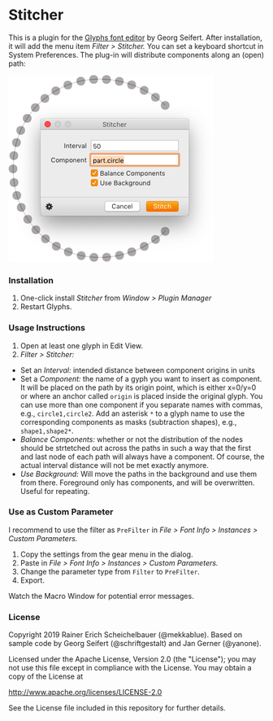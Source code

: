 # Stitcher

This is a plugin for the [Glyphs font editor](http://glyphsapp.com/) by Georg Seifert. After installation, it will add the menu item *Filter > Stitcher.* You can set a keyboard shortcut in System Preferences. The plug-in will distribute components along an (open) path:

![Stitcher in action](Stitcher.png)

### Installation

1. One-click install *Stitcher* from *Window > Plugin Manager*
2. Restart Glyphs.

### Usage Instructions

1. Open at least one glyph in Edit View.
2. *Filter > Stitcher:*
  * Set an *Interval:* intended distance between component origins in units
  * Set a *Component:* the name of a gyph you want to insert as component. It will be placed on the path by its origin point, which is either  x=0/y=0 or where an anchor called `origin` is placed inside the original glyph. You can use more than one component if you separate names with commas, e.g., `circle1,circle2`. Add an asterisk `*` to a glyph name to use the corresponding components as masks (subtraction shapes), e.g., `shape1,shape2*`.
  * *Balance Components:* whether or not the distribution of the nodes should be strtetched out across the paths in such a way that the first and last node of each path will always have a component. Of course, the actual interval distance will not be met exactly anymore.
  * *Use Background:* Will move the paths in the background and use them from there. Foreground only has components, and will be overwritten. Useful for repeating.
 
### Use as Custom Parameter

I recommend to use the filter as `PreFilter` in *File > Font Info > Instances > Custom Parameters.*

1. Copy the settings from the gear menu in the dialog.
2. Paste in *File > Font Info > Instances > Custom Parameters.*
3. Change the parameter type from `Filter` to `PreFilter`.
4. Export.

Watch the Macro Window for potential error messages.

### License

Copyright 2019 Rainer Erich Scheichelbauer (@mekkablue).
Based on sample code by Georg Seifert (@schriftgestalt) and Jan Gerner (@yanone).

Licensed under the Apache License, Version 2.0 (the "License");
you may not use this file except in compliance with the License.
You may obtain a copy of the License at

http://www.apache.org/licenses/LICENSE-2.0

See the License file included in this repository for further details.
